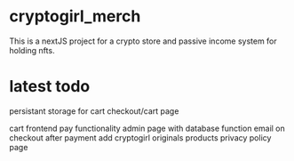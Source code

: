 # cryptogirl_merch

This is a nextJS project for a crypto store and passive income system for holding nfts. 


# latest todo
<!-- beautify product page especially images selector -->
persistant storage for cart
checkout/cart page
<!-- add color/gender/size etc options inside data.json, get data from wordpress store -->
cart frontend
pay functionality
admin page with database function 
email on checkout after payment
add cryptogirl originals products
privacy policy page